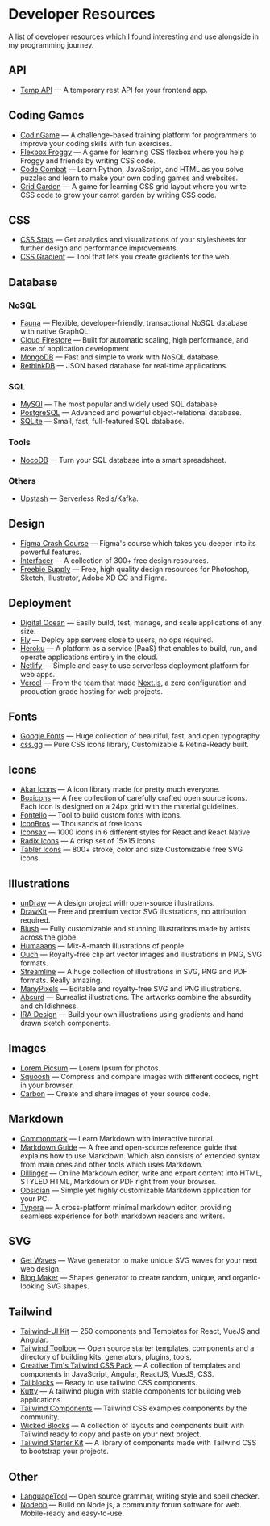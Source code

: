 # Developer Resources

A list of developer resources which I found interesting and use alongside in my programming journey.

## API

- [Temp API](https://tempapi.proj.me/) — A temporary rest API for your frontend app.

## Coding Games

- [CodinGame](https://www.codingame.com/start) — A challenge-based training platform for programmers to improve your coding skills with fun exercises.
- [Flexbox Froggy](https://flexboxfroggy.com/) — A game for learning CSS flexbox where you help Froggy and friends by writing CSS code.
- [Code Combat](https://codecombat.com/) — Learn Python, JavaScript, and HTML as you solve puzzles and learn to make your own coding games and websites.
- [Grid Garden](https://cssgridgarden.com/) — A game for learning CSS grid layout where you write CSS code to grow your carrot garden by writing CSS code.

## CSS

- [CSS Stats](https://cssstats.com/) — Get analytics and visualizations of your stylesheets for further design and performance improvements.
- [CSS Gradient](https://cssgradient.io/swatches/) — Tool that lets you create gradients for the web.

## Database

### NoSQL

- [Fauna](https://fauna.com/) — Flexible, developer-friendly, transactional NoSQL database with native GraphQL.
- [Cloud Firestore](https://firebase.google.com/products/firestore) — Built for automatic scaling, high performance, and ease of application development
- [MongoDB](https://www.mongodb.com/) — Fast and simple to work with NoSQL database.
- [RethinkDB](https://rethinkdb.com/) — JSON based database for real-time applications.

### SQL

- [MySQl](https://www.mysql.com/) — The most popular and widely used SQL database.
- [PostgreSQL](https://www.postgresql.org/) — Advanced and powerful object-relational database.
- [SQLite](https://www.sqlite.org/index.html) — Small, fast, full-featured SQL database.

### Tools

- [NocoDB](https://www.nocodb.com/) — Turn your SQL database into a smart spreadsheet.

### Others

- [Upstash](https://upstash.com/) — Serverless Redis/Kafka.

## Design

- [Figma Crash Course](https://www.figmacrashcourse.com/) — Figma's course which takes you deeper into its powerful features.
- [Interfacer](https://interfacer.xyz/) — A collection of 300+ free design resources.
- [Freebie Supply](https://freebiesupply.com/) — Free, high quality design resources for Photoshop, Sketch, Illustrator, Adobe XD CC and Figma.

## Deployment

- [Digital Ocean](https://www.digitalocean.com/) — Easily build, test, manage, and scale applications of any size.
- [Fly](https://fly.io/) — Deploy app servers close to users, no ops required.
- [Heroku](https://www.heroku.com/) — A platform as a service (PaaS) that enables to build, run, and operate applications entirely in the cloud.
- [Netlify](https://www.netlify.com/) — Simple and easy to use serverless deployment platform for web apps.
- [Vercel](https://vercel.com/) — From the team that made [Next.js](https://nextjs.org/), a zero configuration and production grade hosting for web projects.

## Fonts

- [Google Fonts](https://fonts.google.com/) — Huge collection of beautiful, fast, and open typography.
- [css.gg](https://css.gg/app) — Pure CSS icons library, Customizable & Retina-Ready built.

## Icons

- [Akar Icons](https://akaricons.com/) — A icon library made for pretty much everyone.
- [Boxicons](https://boxicons.com/) — A free collection of carefully crafted open source icons. Each icon is designed on a 24px grid with the material guidelines.
- [Fontello](https://fontello.com/) — Tool to build custom fonts with icons.
- [IconBros](https://www.iconbros.com/) — Thousands of free icons.
- [Iconsax](https://iconsax-react.pages.dev/) — 1000 icons in 6 different styles for React and React Native.
- [Radix Icons](https://icons.modulz.app/) — A crisp set of 15×15 icons.
- [Tabler Icons](https://tablericons.com/) — 800+ stroke, color and size Customizable free SVG icons.

## Illustrations

- [unDraw](https://undraw.co/) — A design project with open-source illustrations.
- [DrawKit](https://www.drawkit.io/) — Free and premium vector SVG illustrations, no attribution required.
- [Blush](https://blush.design/) — Fully customizable and stunning illustrations made by artists across the globe.
- [Humaaans](https://www.humaaans.com/) — Mix-&-match illustrations of people.
- [Ouch](https://icons8.com/illustrations) — Royalty-free clip art vector images and illustrations in PNG, SVG formats.
- [Streamline](https://app.streamlinehq.com/illustrations) — A huge collection of illustrations in SVG, PNG and PDF formats. Really amazing.
- [ManyPixels](https://www.manypixels.co/gallery) — Editable and royalty-free SVG and PNG illustrations.
- [Absurd](https://absurd.design/) — Surrealist illustrations. The artworks combine the absurdity and childishness.
- [IRA Design](https://iradesign.io/) — Build your own illustrations using gradients and hand drawn sketch components.

## Images

- [Lorem Picsum](https://picsum.photos/) — Lorem Ipsum for photos.
- [Squoosh](https://squoosh.app/) — Compress and compare images with different codecs, right in your browser.
- [Carbon](https://carbon.now.sh/) — Create and share images of your source code.

## Markdown

- [Commonmark](https://commonmark.org/help/ ) — Learn Markdown with interactive tutorial.
- [Markdown Guide](https://www.markdownguide.org) — A free and open-source reference guide that explains how to use Markdown. Which also consists of extended syntax from main ones and other tools which uses Markdown.
- [Dillinger](https://dillinger.io/) — Online Markdown editor, write and export content into HTML, STYLED HTML, Markdown or PDF right from your browser.
- [Obsidian](https://obsidian.md/) — Simple yet highly customizable Markdown application for your PC.
- [Typora](https://typora.io/) — A cross-platform minimal markdown editor, providing seamless experience for both markdown readers and writers.

## SVG

- [Get Waves](https://getwaves.io/) — Wave generator to make unique SVG waves for your next web design.
- [Blog Maker](https://www.blobmaker.app/) — Shapes generator to create random, unique, and organic-looking SVG shapes.

## Tailwind

- [Tailwind-UI Kit](https://www.tailwind-kit.com/) — 250 components and Templates for React, VueJS and Angular.
- [Tailwind Toolbox](https://www.tailwindtoolbox.com) — Open source starter templates, components and a directory of building kits, generators, plugins, tools.
- [Creative Tim's Tailwind CSS Pack](https://www.creative-tim.com/learning-lab/tailwind-starter-kit/presentation) — A collection of templates and components in JavaScript, Angular, ReactJS, VueJS, CSS.
- [Tailblocks](https://tailblocks.cc/) — Ready to use tailwind CSS components.
- [Kutty](https://kutty.netlify.app/components/) — A tailwind plugin with stable components for building web applications.
- [Tailwind Components](https://tailwindcomponents.com/) — Tailwind CSS examples components by the community.
- [Wicked Blocks](https://blocks.wickedtemplates.com/) — A collection of layouts and components built with Tailwind ready to copy and paste on your next project.
- [Tailwind Starter Kit](https://tailwind-starter-kit.vercel.app/) — A library of components made with Tailwind CSS to bootstrap your projects.

## Other

- [LanguageTool](https://languagetool.org/) — Open source grammar, writing style and spell checker.
- [Nodebb](https://nodebb.org/) — Build on Node.js, a community forum software for web. Mobile-ready and easy-to-use.
